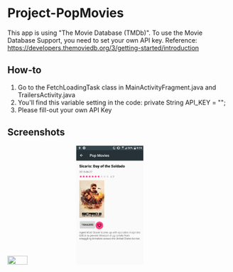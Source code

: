 # Project-PopMovies
This app is using "The Movie Database (TMDb)".
To use the Movie Database Support, you need to set your own API key.
Reference: https://developers.themoviedb.org/3/getting-started/introduction

## How-to
1. Go to the FetchLoadingTask class in MainActivityFragment.java and TrailersActivity.java
2. You'll find this variable setting in the code: private String API_KEY = "";
3. Please fill-out your own API Key

## Screenshots
<img src="https://github.com/kitomiyu/garage/blob/master/images/Project-PopMovies/device-2018-09-27-092346.png" width="30%" height="30%">
<img src="https://github.com/kitomiyu/garage/blob/master/images/Project-PopMovies/device-2018-09-27-092458.png" width="30%" height="30%">
